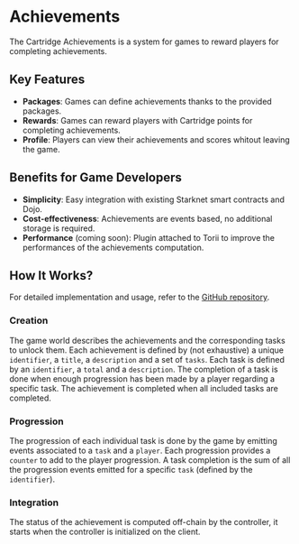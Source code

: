 # Achievements

The Cartridge Achievements is a system for games to reward players for completing achievements.

## Key Features

- **Packages**: Games can define achievements thanks to the provided packages.
- **Rewards**: Games can reward players with Cartridge points for completing achievements.
- **Profile**: Players can view their achievements and scores whitout leaving the game.

## Benefits for Game Developers

- **Simplicity**: Easy integration with existing Starknet smart contracts and Dojo.
- **Cost-effectiveness**: Achievements are events based, no additional storage is required.
- **Performance** (coming soon): Plugin attached to Torii to improve the performances of the achievements computation.

## How It Works?

For detailed implementation and usage, refer to the [GitHub repository](https://github.com/cartridge-gg/arcade).

### Creation

The game world describes the achievements and the corresponding tasks to unlock them.
Each achievement is defined by (not exhaustive) a unique `identifier`, a `title`, a `description` and a set of `tasks`.
Each task is defined by an `identifier`, a `total` and a `description`.
The completion of a task is done when enough progression has been made by a player regarding a specific task.
The achievement is completed when all included tasks are completed.

### Progression

The progression of each individual task is done by the game by emitting events associated to a `task` and a `player`.
Each progression provides a `counter` to add to the player progression.
A task completion is the sum of all the progression events emitted for a specific `task` (defined by the `identifier`).

### Integration

The status of the achievement is computed off-chain by the controller, it starts when the controller is initialized on the client.
